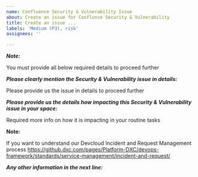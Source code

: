 ```yaml
---
name: Confluence Security & Vulnerability Issue
about: Create an issue for Conflunce Security & Vulnerability
title: Create an issue ...
labels: 'Medium (P3), risk'
assignees: ''

---
```


***Note:***

You must provide all below required details to proceed further


***Please clearly mention the Security & Vulnerability issue in details:***

Please provide us the issue in details to proceed further




***Please provide us the details how impacting this Security & Vulnerability issue in your space:***

Required more info on how it is impacting in your routine tasks




**Note:** 

If you want to understand our Devcloud Incident and Request Management process https://github.dxc.com/pages/Platform-DXC/devops-framework/standards/service-management/incident-and-request/


***Any other information in the next line:***
